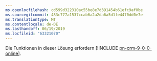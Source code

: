 ```yaml
---
ms.openlocfilehash: cd599d322310ac55be8e7d391454b61efc9af0be
ms.sourcegitcommit: 483c777a1537ccab6a2a2da6a5d1fe4470dd0e7e
ms.translationtype: MT
ms.contentlocale: de-DE
ms.lasthandoff: 06/19/2019
ms.locfileid: "63321070"
---
```

Die Funktionen in dieser Lösung erfordern [!INCLUDE [pn-crm-9-0-0-online](../includes/pn-crm-9-0-0-online.md)].